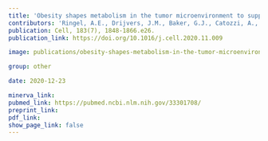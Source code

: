 ```yaml
---
title: 'Obesity shapes metabolism in the tumor microenvironment to suppress anti-tumor immunity.'
contributors: 'Ringel, A.E., Drijvers, J.M., Baker, G.J., Catozzi, A., García-Cañaveras, J.C., Gassaway, B.M., Miller, B.C., ... Haigis, M.C. (2020).'
publication: Cell, 183(7), 1848-1866.e26.
publication_link: https://doi.org/10.1016/j.cell.2020.11.009

image: publications/obesity-shapes-metabolism-in-the-tumor-microenvironment-to-suppress-anti-tumor-immunity.PNG

group: other

date: 2020-12-23

minerva_link:
pubmed_link: https://pubmed.ncbi.nlm.nih.gov/33301708/
preprint_link:
pdf_link:
show_page_link: false
---
```

